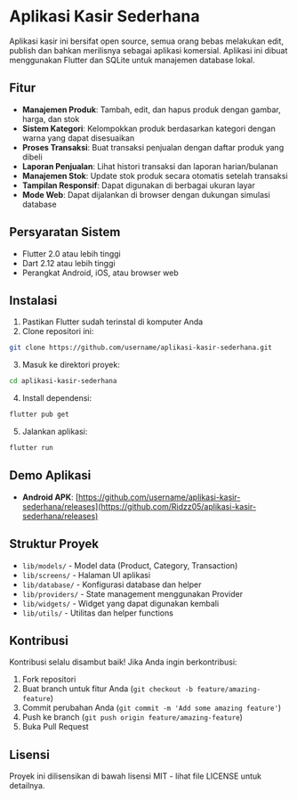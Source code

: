 # Aplikasi Kasir Sederhana

Aplikasi kasir ini bersifat open source, semua orang bebas melakukan edit, publish dan bahkan merilisnya sebagai aplikasi komersial. Aplikasi ini dibuat menggunakan Flutter dan SQLite untuk manajemen database lokal.

## Fitur

- **Manajemen Produk**: Tambah, edit, dan hapus produk dengan gambar, harga, dan stok
- **Sistem Kategori**: Kelompokkan produk berdasarkan kategori dengan warna yang dapat disesuaikan
- **Proses Transaksi**: Buat transaksi penjualan dengan daftar produk yang dibeli
- **Laporan Penjualan**: Lihat histori transaksi dan laporan harian/bulanan
- **Manajemen Stok**: Update stok produk secara otomatis setelah transaksi
- **Tampilan Responsif**: Dapat digunakan di berbagai ukuran layar
- **Mode Web**: Dapat dijalankan di browser dengan dukungan simulasi database

## Persyaratan Sistem

- Flutter 2.0 atau lebih tinggi
- Dart 2.12 atau lebih tinggi
- Perangkat Android, iOS, atau browser web

## Instalasi

1. Pastikan Flutter sudah terinstal di komputer Anda
2. Clone repositori ini:
```bash
git clone https://github.com/username/aplikasi-kasir-sederhana.git
```
3. Masuk ke direktori proyek:
```bash
cd aplikasi-kasir-sederhana
```
4. Install dependensi:
```bash
flutter pub get
```
5. Jalankan aplikasi:
```bash
flutter run
```

## Demo Aplikasi

- **Android APK**: [https://github.com/username/aplikasi-kasir-sederhana/releases](https://github.com/Ridzz05/aplikasi-kasir-sederhana/releases)

## Struktur Proyek

- `lib/models/` - Model data (Product, Category, Transaction)
- `lib/screens/` - Halaman UI aplikasi
- `lib/database/` - Konfigurasi database dan helper
- `lib/providers/` - State management menggunakan Provider
- `lib/widgets/` - Widget yang dapat digunakan kembali
- `lib/utils/` - Utilitas dan helper functions

## Kontribusi

Kontribusi selalu disambut baik! Jika Anda ingin berkontribusi:

1. Fork repositori
2. Buat branch untuk fitur Anda (`git checkout -b feature/amazing-feature`)
3. Commit perubahan Anda (`git commit -m 'Add some amazing feature'`)
4. Push ke branch (`git push origin feature/amazing-feature`)
5. Buka Pull Request

## Lisensi

Proyek ini dilisensikan di bawah lisensi MIT - lihat file LICENSE untuk detailnya.